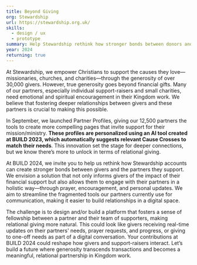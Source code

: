 ```yaml
---
title: Beyond Giving
org: Stewardship
url: https://stewardship.org.uk/
skills:
  - design / ux
  - prototype
summary: Help Stewardship rethink how stronger bonds between donors and the partners can be created, not just showing the impact of a gift, but faciliating two way dialogue.
year: 2024
returning: true
---
```


At Stewardship, we empower Christians to support the causes they love—missionaries, churches, and charities—through the generosity of over 30,000 givers. However, true generosity goes beyond financial gifts. Many of our partners, especially individual support-raisers and small charities, need emotional and spiritual encouragement in their Kingdom work. We believe that fostering deeper relationships between givers and these partners is crucial to making this possible. 

In September, we launched Partner Profiles, giving our 12,500 partners the tools to create more compelling pages that invite support for their mission/ministry. **These profiles are personalized using an AI tool created at BUILD 2023, which automatically suggests relevant Cause Crosses to match their needs**. This innovation set the stage for deeper connections, but we know there’s more to unlock in terms of relational giving. 

At BUILD 2024, we invite you to help us rethink how Stewardship accounts can create stronger bonds between givers and the partners they support. We envision a solution that not only informs givers of the impact of their financial support but also allows them to engage with their partners in a holistic way—through prayer, encouragement, and personal updates. We aim to streamline the fragmented tools our partners currently use for communication, making it easier to build relationships in a digital space. 

The challenge is to design and/or build a platform that fosters a sense of fellowship between a partner and their team of supporters, making relational giving more natural. This could look like givers receiving real-time updates on their partners' needs, prayer requests, and progress, or giving to one-off needs as part of a digital conversation. Your contributions at BUILD 2024 could reshape how givers and support-raisers interact. Let’s build a future where generosity transcends transactions and becomes a meaningful, relational partnership in Kingdom work. 
